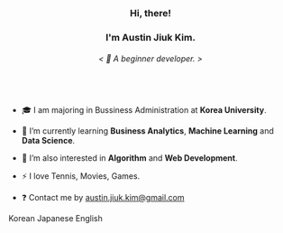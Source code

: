 
<!--
**Austin-Jiuk-Kim/Austin-Jiuk-Kim** is a ✨ _special_ ✨ repository because its `README.md` (this file) appears on your GitHub profile.

Here are some ideas to get you started:

- 🔭 I’m currently working on ...
- 🌱 I’m currently learning ...
- 👯 I’m looking to collaborate on ...
- 🤔 I’m looking for help with ...
- 💬 Ask me about ...
- 📫 How to reach me: ...
- 😄 Pronouns: ...
- ⚡ Fun fact: ...
-->

<br/>

### <div align="center">Hi, there!</div>

### <div align="center">I'm Austin Jiuk Kim.</div>  
  

###### <div align="center">< 🍄 A beginner developer. ></div>  
  
<br/>

###    
  

- 🎓 I am majoring in Bussiness Administration at **Korea University**.  
  

- 🌱 I’m currently learning **Business Analytics**, **Machine Learning** and **Data Science**.  
  

- 🌱 I’m also interested in **Algorithm** and **Web Development**.  
  
- ⚡ I love Tennis, Movies, Games.  
  
- ❓ Contact me by austin.jiuk.kim@gmail.com  
  
Korean
Japanese
English
  
